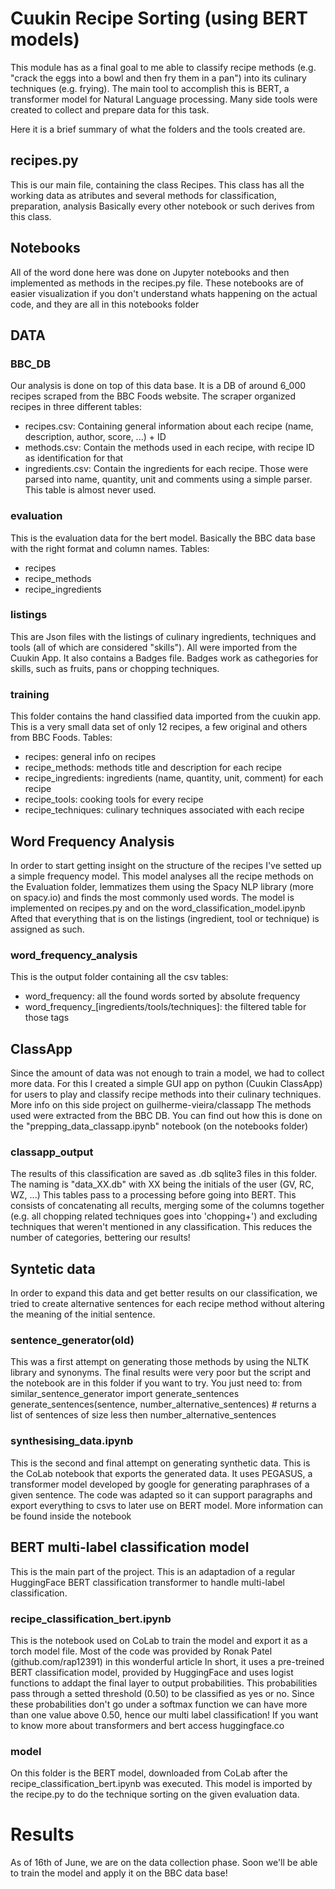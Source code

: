 # Cuukin Recipe Sorting (using BERT models) 

This module has as a final goal to me able to classify recipe methods (e.g. "crack the eggs into a bowl and then fry them in a pan") into its culinary techniques (e.g. frying).
The main tool to accomplish this is BERT, a transformer model for Natural Language processing.
Many side tools were created to collect and prepare data for this task.

Here it is a brief summary of what the folders and the tools created are.

## recipes.py
This is our main file, containing the class Recipes. This class has all the working data as atributes and several methods for classification, preparation, analysis
Basically every other notebook or such derives from this class.

## Notebooks
All of the word done here was done on Jupyter notebooks and then implemented as methods in the recipes.py file.
These notebooks are of easier visualization if you don't understand whats happening on the actual code, and they are all in this notebooks folder

## DATA

### BBC_DB
Our analysis is done on top of this data base. It is a DB of around 6_000 recipes scraped from the BBC Foods website. The scraper organized recipes in three different tables:
- recipes.csv: Containing general information about each recipe (name, description, author, score, ...) + ID
- methods.csv: Contain the methods used in each recipe, with recipe ID as identification for that
- ingredients.csv: Contain the ingredients for each recipe. Those were parsed into name, quantity, unit and comments using a simple parser. This table is almost never used.

### evaluation
This is the evaluation data for the bert model. Basically the BBC data base with the right format and column names.
Tables:
- recipes
- recipe_methods
- recipe_ingredients

### listings
This are Json files with the listings of culinary ingredients, techniques and tools (all of which are considered "skills"). All were imported from the Cuukin App.
It also contains a Badges file. Badges work as cathegories for skills, such as fruits, pans or chopping techniques.

### training
This folder contains the hand classified data imported from the cuukin app.
This is a very small data set of only 12 recipes, a few original and others from BBC Foods.
Tables:
- recipes: general info on recipes
- recipe_methods: methods title and description for each recipe
- recipe_ingredients: ingredients (name, quantity, unit, comment) for each recipe
- recipe_tools: cooking tools for every recipe
- recipe_techniques: culinary techniques associated with each recipe

## Word Frequency Analysis
In order to start getting insight on the structure of the recipes I've setted up a simple frequency model.
This model analyses all the recipe methods on the Evaluation folder, lemmatizes them using the Spacy NLP library (more on spacy.io) and finds the most commonly used words.
The model is implemented on recipes.py and on the word_classification_model.ipynb
Afted that everything that is on the listings (ingredient, tool or technique) is assigned as such. 

### word_frequency_analysis
This is the output folder containing all the csv tables:
- word_frequency: all the found words sorted by absolute frequency
- word_frequency_[ingredients/tools/techniques]: the filtered table for those tags 

## ClassApp
Since the amount of data was not enough to train a model, we had to collect more data. 
For this I created a simple GUI app on python (Cuukin ClassApp) for users to play and classify recipe methods into their culinary techniques.
More info on this side project on guilherme-vieira/classapp
The methods used were extracted from the BBC DB. 
You can find out how this is done on the "prepping_data_classapp.ipynb" notebook (on the notebooks folder)

### classapp_output
The results of this classification are saved as .db sqlite3 files in this folder.
The naming is "data_XX.db" with XX being the initials of the user (GV, RC, WZ, ...)
This tables pass to a processing before going into BERT. This consists of concatenating all recults, merging some of the columns together (e.g. all chopping related techniques goes into 'chopping+') and excluding techniques that weren't mentioned in any classification. This reduces the number of categories, bettering our results!

## Syntetic data
In order to expand this data and get better results on our classification, we tried to create alternative sentences for each recipe method without altering the meaning of the initial sentence. 

### sentence_generator(old)
This was a first attempt on generating those methods by using the NLTK library and synonyms.
The final results were very poor but the script and the notebook are in this folder if you want to try. You just need to:
from similar_sentence_generator import generate_sentences
generate_sentences(sentence, number_alternative_sentences) # returns a list of sentences of size less then number_alternative_sentences

### synthesising_data.ipynb
This is the second and final attempt on generating synthetic data.
This is the CoLab notebook that exports the generated data.
It uses PEGASUS, a transformer model developed by google for generating paraphrases of a given sentence. The code was adapted so it can support paragraphs and export everything to csvs to later use on BERT model.
More information can be found inside the notebook

## BERT multi-label classification model
This is the main part of the project. This is an adaptadion of a regular HuggingFace BERT classification transformer to handle multi-label classification.

### recipe_classification_bert.ipynb
This is the notebook used on CoLab to train the model and export it as a torch model file.
Most of the code was provided by Ronak Patel (github.com/rap12391) in this wonderful article
In short, it uses a pre-treined BERT classification model, provided by HuggingFace and uses logist functions to addapt the final layer to output probabilities. This probabilities pass through a setted threshold (0.50) to be classified as yes or no. Since these probabilities don't go under a softmax function we can have more than one value above 0.50, hence our multi label classification!
If you want to know more about transformers and bert access huggingface.co

### model
On this folder is the BERT model, downloaded from CoLab after the recipe_classification_bert.ipynb was executed.
This model is imported by the recipe.py to do the technique sorting on the given evaluation data.


# Results
As of 16th of June, we are on the data collection phase. Soon we'll be able to train the model and apply it on the BBC data base!
